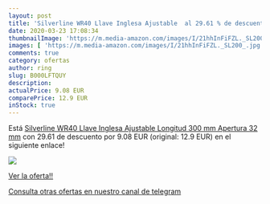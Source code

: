 ```yaml
---
layout: post
title: 'Silverline WR40 Llave Inglesa Ajustable  al 29.61 % de descuento'
date: 2020-03-23 17:08:34
thumbnailImage: 'https://m.media-amazon.com/images/I/21hhInFiFZL._SL200_.jpg'
images: [ 'https://m.media-amazon.com/images/I/21hhInFiFZL._SL200_.jpg' ]
comments: true
category: ofertas
author: ring
slug: B000LFTQUY
description:
actualPrice: 9.08 EUR
comparePrice: 12.9 EUR
inStock: true
---
```


Está [Silverline WR40 Llave Inglesa Ajustable  Longitud 300 mm  Apertura 32 mm](https://www.amazon.com/dp/B000LFTQUY/?tag=redken08-20) con 29.61 de descuento por 9.08 EUR (original: 12.9 EUR) en el siguiente enlace!

[![](https://m.media-amazon.com/images/I/21hhInFiFZL._SL200_.jpg)](https://www.amazon.com/dp/B000LFTQUY/?tag=redken08-20)

[Ver la oferta!!](https://www.amazon.com/dp/B000LFTQUY/?tag=redken08-20)

[Consulta otras ofertas en nuestro canal de telegram](https://t.me/s/ofertas25)
